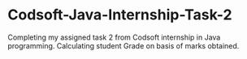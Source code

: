 # Codsoft-Java-Internship-Task-2
Completing my assigned task 2 from Codsoft internship in Java programming. Calculating student Grade on basis of marks obtained.
